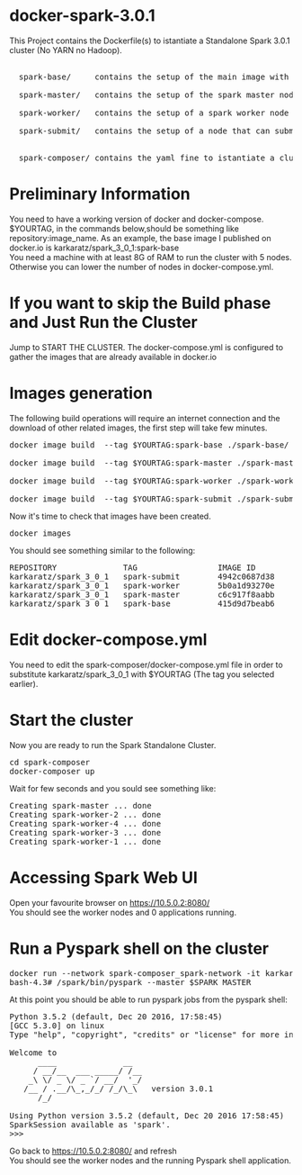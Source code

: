 # docker-spark-3.0.1
This Project contains the Dockerfile(s) to istantiate a Standalone Spark 3.0.1 cluster (No YARN no Hadoop).<BR>
<BR>
<pre>  spark-base/     contains the setup of the main image with scala 2.12.4, spark 3.0.1, Python 3.5.2, pyspark, sparkshell.<BR>
  spark-master/   contains the setup of the spark master node<BR>
  spark-worker/   contains the setup of a spark worker node that can join the spark cluster using the spark master<BR>
  spark-submit/   contains the setup of a node that can submit jobs in the cluster (using pyspark, sparkshell or spark-submit)<BR>
  
  spark-composer/ contains the yaml fine to istantiate a cluster (1 master, 4 workers. All nodes with 1 core and 1 GB od RAM)and create a dedicated network.
</pre>


# Preliminary Information
You need to have a working version of docker and docker-compose.<br>
$YOURTAG, in the commands below,should be something like repository:image_name. As an example, the base image I published on docker.io is karkaratz/spark_3_0_1:spark-base <BR>
You need a machine with at least 8G of RAM to run the cluster with 5 nodes. Otherwise you can lower the number of nodes in docker-compose.yml.
  
# If you want to skip the Build phase and Just Run the Cluster
Jump to START THE CLUSTER. The docker-compose.yml is configured to gather the images that are already available in docker.io

# Images generation
The following build operations will require an internet connection and the download of other related images, the first step will take few minutes.

<pre>docker image build  --tag $YOURTAG:spark-base ./spark-base/  # Generates Base image

docker image build  --tag $YOURTAG:spark-master ./spark-master/   # Generates Spark Master image

docker image build  --tag $YOURTAG:spark-worker ./spark-worker/   # Generates Spark Worker image

docker image build  --tag $YOURTAG:spark-submit ./spark-submit/   # Generates Spark Submite image
</pre>

Now it's time to check that images have been created.
<pre>docker images</pre>

You should see something similar to the following:
<pre>
REPOSITORY              TAG                 IMAGE ID            CREATED             SIZE
karkaratz/spark_3_0_1   spark-submit        4942c0687d38        2 hours ago         634MB
karkaratz/spark_3_0_1   spark-worker        5b0a1d93270e        14 hours ago        634MB
karkaratz/spark_3_0_1   spark-master        c6c917f8aabb        14 hours ago        634MB
karkaratz/spark_3_0_1   spark-base          415d9d7beab6        14 hours ago        634MB
</pre>

# Edit docker-compose.yml
You need to edit the spark-composer/docker-compose.yml file in order to substitute karkaratz/spark_3_0_1 with $YOURTAG (The tag you selected earlier).

# Start the cluster

Now you are ready to run the Spark Standalone Cluster.

<pre>cd spark-composer
docker-composer up
</pre>
Wait for few seconds and you sould see something like:<br>
<pre>Creating spark-master ... done
Creating spark-worker-2 ... done
Creating spark-worker-4 ... done
Creating spark-worker-3 ... done
Creating spark-worker-1 ... done
</pre>

# Accessing Spark Web UI
Open your favourite browser on https://10.5.0.2:8080/ <br>
You should see the worker nodes and 0 applications running.

# Run a Pyspark shell on the cluster
<pre>docker run --network spark-composer_spark-network -it karkaratz:spark-submit /bin/bash
bash-4.3# /spark/bin/pyspark --master $SPARK_MASTER
</pre>

At this point you should be able to run pyspark jobs from the pyspark shell:
<pre>Python 3.5.2 (default, Dec 20 2016, 17:58:45) 
[GCC 5.3.0] on linux
Type "help", "copyright", "credits" or "license" for more information.

Welcome to
      ____              __
     / __/__  ___ _____/ /__
    _\ \/ _ \/ _ `/ __/  '_/
   /__ / .__/\_,_/_/ /_/\_\   version 3.0.1
      /_/

Using Python version 3.5.2 (default, Dec 20 2016 17:58:45)
SparkSession available as 'spark'.
>>>
</pre>

Go back to https://10.5.0.2:8080/ and refresh<br>
You should see the worker nodes and the running Pyspark shell application.
